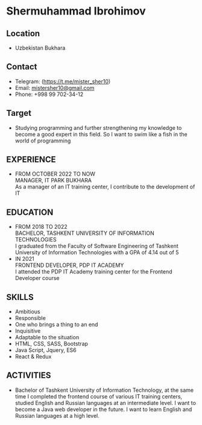 # Shermuhammad Ibrohimov
## Location
- Uzbekistan Bukhara 
## Contact
- Telegram: (https://t.me/mister_sher10)
- Email: mistersher10@gmail.com
- Phone: +998 99 702-34-12
## Target
- Studying programming and further strengthening my knowledge to become a good expert in this field. So I want to swim like a fish in the world of programming
## EXPERIENCE
- FROM OCTOBER 2022 TO NOW <br>
  MANAGER, IT PARK BUKHARA <br>
  As a manager of an IT training center, I contribute to the development of IT
## EDUCATION
- FROM 2018 TO 2022 <br>
  BACHELOR, TASHKENT UNIVERSITY OF INFORMATION TECHNOLOGIES <br>
  I graduated from the Faculty of Software Engineering of Tashkent University of Information Technologies with a GPA of 4.14 out of 5
- IN 2021 <br>
  FRONTEND DEVELOPER, PDP IT ACADEMY <br>
  I attended the PDP IT Academy training center for the Frontend Developer course
## SKILLS
- Ambitious
- Responsible
- One who brings a thing to an end
- Inquisitive
- Adaptable to the situation
- HTML, CSS, SASS, Bootstrap
- Java Script, Jquery, ES6
- React & Redux
## ACTIVITIES
- Bachelor of Tashkent University of Information Technology, at the same time I completed the frontend course of various IT training centers, studied English and Russian languages at an intermediate level. I want to become a Java web developer in the future. I want to learn English and Russian languages at a high level.